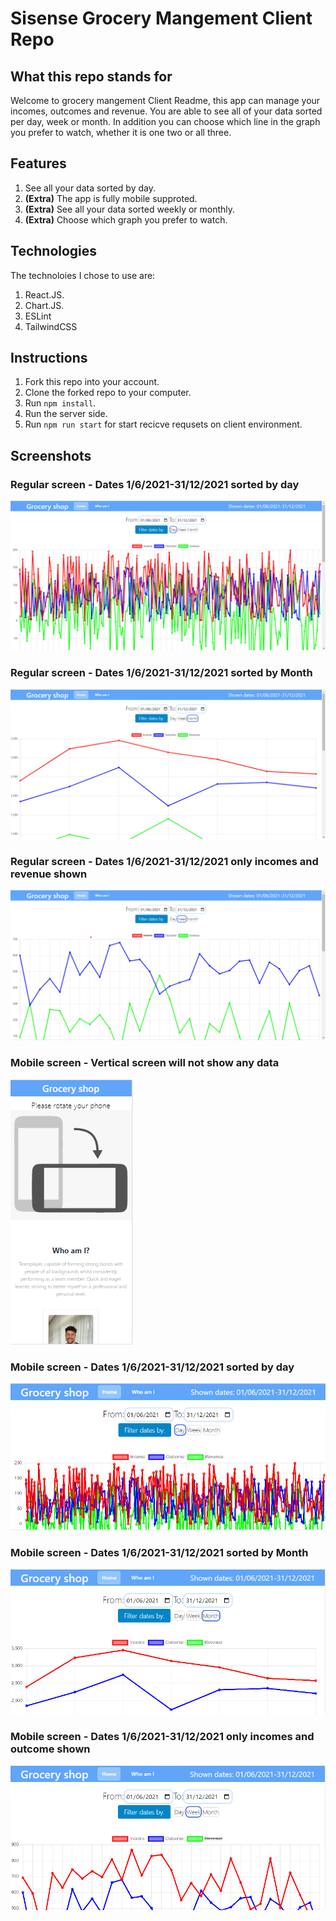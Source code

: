 # Sisense Grocery Mangement Client Repo

## What this repo stands for

Welcome to grocery mangement Client Readme, this app can manage your incomes, outcomes and revenue.
You are able to see all of your data sorted per day, week or month.
In addition you can choose which line in the graph you prefer to watch, whether it is one two or all three.

## Features

1. See all your data sorted by day.
2. **(Extra)** The app is fully mobile supproted.
3. **(Extra)** See all your data sorted weekly or monthly.
4. **(Extra)** Choose which graph you prefer to watch.

## Technologies

The technoloies I chose to use are:

1. React.JS.
2. Chart.JS.
3. ESLint
4. TailwindCSS

## Instructions

1. Fork this repo into your account.
2. Clone the forked repo to your computer.
3. Run `npm install`.
4. Run the server side.
5. Run `npm run start` for start recicve requsets on client environment.

## Screenshots

### Regular screen - Dates 1/6/2021-31/12/2021 sorted by day

![Example](./screenshots/SortedDay_RegularScreen.png)

### Regular screen - Dates 1/6/2021-31/12/2021 sorted by Month

![Example](./screenshots/SortedMonth_RegularScreen.png)

### Regular screen - Dates 1/6/2021-31/12/2021 only incomes and revenue shown

![Example](./screenshots/SortedWeekIncomeRevenue_RegularScreen.png)

### Mobile screen - Vertical screen will not show any data

![Example](./screenshots/Vertical_MobileScreen.png)

### Mobile screen - Dates 1/6/2021-31/12/2021 sorted by day

![Example](./screenshots/SortedDay_MobileScreen.png)

### Mobile screen - Dates 1/6/2021-31/12/2021 sorted by Month

![Example](./screenshots/SortedMonth_MobileScreen.png)

### Mobile screen - Dates 1/6/2021-31/12/2021 only incomes and outcome shown

![Example](./screenshots/SortedWeekIncomeOutcome_MobileScreen.png)
